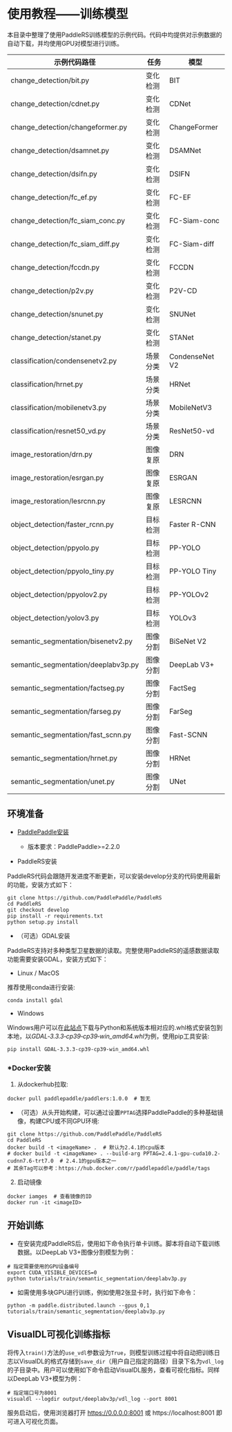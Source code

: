 # 使用教程——训练模型

本目录中整理了使用PaddleRS训练模型的示例代码。代码中均提供对示例数据的自动下载，并均使用GPU对模型进行训练。

|示例代码路径 | 任务 | 模型 |
|------|--------|---------|
|change_detection/bit.py | 变化检测 | BIT |
|change_detection/cdnet.py | 变化检测 | CDNet |
|change_detection/changeformer.py | 变化检测 | ChangeFormer |
|change_detection/dsamnet.py | 变化检测 | DSAMNet |
|change_detection/dsifn.py | 变化检测 | DSIFN |
|change_detection/fc_ef.py | 变化检测 | FC-EF |
|change_detection/fc_siam_conc.py | 变化检测 | FC-Siam-conc |
|change_detection/fc_siam_diff.py | 变化检测 | FC-Siam-diff |
|change_detection/fccdn.py | 变化检测 | FCCDN |
|change_detection/p2v.py | 变化检测 | P2V-CD |
|change_detection/snunet.py | 变化检测 | SNUNet |
|change_detection/stanet.py | 变化检测 | STANet |
|classification/condensenetv2.py | 场景分类 | CondenseNet V2 |
|classification/hrnet.py | 场景分类 | HRNet |
|classification/mobilenetv3.py | 场景分类 | MobileNetV3 |
|classification/resnet50_vd.py | 场景分类 | ResNet50-vd |
|image_restoration/drn.py | 图像复原 | DRN |
|image_restoration/esrgan.py | 图像复原 | ESRGAN |
|image_restoration/lesrcnn.py | 图像复原 | LESRCNN |
|object_detection/faster_rcnn.py | 目标检测 | Faster R-CNN |
|object_detection/ppyolo.py | 目标检测 | PP-YOLO |
|object_detection/ppyolo_tiny.py | 目标检测 | PP-YOLO Tiny |
|object_detection/ppyolov2.py | 目标检测 | PP-YOLOv2 |
|object_detection/yolov3.py | 目标检测 | YOLOv3 |
|semantic_segmentation/bisenetv2.py | 图像分割 | BiSeNet V2 |
|semantic_segmentation/deeplabv3p.py | 图像分割 | DeepLab V3+ |
|semantic_segmentation/factseg.py | 图像分割 | FactSeg |
|semantic_segmentation/farseg.py | 图像分割 | FarSeg |
|semantic_segmentation/fast_scnn.py | 图像分割 | Fast-SCNN |
|semantic_segmentation/hrnet.py | 图像分割 | HRNet |
|semantic_segmentation/unet.py | 图像分割 | UNet |

## 环境准备

+ [PaddlePaddle安装](https://www.paddlepaddle.org.cn/install/quick)
  - 版本要求：PaddlePaddle>=2.2.0

+ PaddleRS安装

PaddleRS代码会跟随开发进度不断更新，可以安装develop分支的代码使用最新的功能，安装方式如下：

```shell
git clone https://github.com/PaddlePaddle/PaddleRS
cd PaddleRS
git checkout develop
pip install -r requirements.txt
python setup.py install
```

+ （可选）GDAL安装

PaddleRS支持对多种类型卫星数据的读取。完整使用PaddleRS的遥感数据读取功能需要安装GDAL，安装方式如下：

  - Linux / MacOS

推荐使用conda进行安装:

```shell
conda install gdal
```

  - Windows

Windows用户可以在[此站点](https://www.lfd.uci.edu/~gohlke/pythonlibs/#gdal)下载与Python和系统版本相对应的.whl格式安装包到本地，以*GDAL‑3.3.3‑cp39‑cp39‑win_amd64.whl*为例，使用pip工具安装:

```shell
pip install GDAL‑3.3.3‑cp39‑cp39‑win_amd64.whl
```

### *Docker安装

1. 从dockerhub拉取:

```shell
docker pull paddlepaddle/paddlers:1.0.0  # 暂无
```

- （可选）从头开始构建，可以通过设置`PPTAG`选择PaddlePaddle的多种基础镜像，构建CPU或不同GPU环境:

```shell
git clone https://github.com/PaddlePaddle/PaddleRS
cd PaddleRS
docker build -t <imageName> .  # 默认为2.4.1的cpu版本
# docker build -t <imageName> . --build-arg PPTAG=2.4.1-gpu-cuda10.2-cudnn7.6-trt7.0  # 2.4.1的gpu版本之一
# 其余Tag可以参考：https://hub.docker.com/r/paddlepaddle/paddle/tags
```

2. 启动镜像

```shell
docker iamges  # 查看镜像的ID
docker run -it <imageID>
```

## 开始训练

+ 在安装完成PaddleRS后，使用如下命令执行单卡训练。脚本将自动下载训练数据。以DeepLab V3+图像分割模型为例：

```shell
# 指定需要使用的GPU设备编号
export CUDA_VISIBLE_DEVICES=0
python tutorials/train/semantic_segmentation/deeplabv3p.py
```

+ 如需使用多块GPU进行训练，例如使用2张显卡时，执行如下命令：

```shell
python -m paddle.distributed.launch --gpus 0,1 tutorials/train/semantic_segmentation/deeplabv3p.py
```

## VisualDL可视化训练指标

将传入`train()`方法的`use_vdl`参数设为`True`，则模型训练过程中将自动把训练日志以VisualDL的格式存储到`save_dir`（用户自己指定的路径）目录下名为`vdl_log`的子目录中。用户可以使用如下命令启动VisualDL服务，查看可视化指标。同样以DeepLab V3+模型为例：

```shell
# 指定端口号为8001
visualdl --logdir output/deeplabv3p/vdl_log --port 8001
```

服务启动后，使用浏览器打开 https://0.0.0.0:8001 或 https://localhost:8001 即可进入可视化页面。
